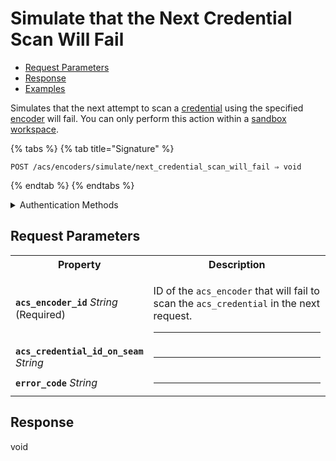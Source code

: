# Simulate that the Next Credential Scan Will Fail

- [Request Parameters](./#request-parameters)
- [Response](./#response)
- [Examples](./#examples)

Simulates that the next attempt to scan a [credential](../../../../capability-guides/access-systems/managing-credentials.md) using the specified [encoder](../../../../capability-guides/access-systems/working-with-card-encoders-and-scanners/README.md) will fail. You can only perform this action within a [sandbox workspace](../../../../core-concepts/workspaces/README.md#sandbox-workspaces).

{% tabs %}
{% tab title="Signature" %}
```
POST /acs/encoders/simulate/next_credential_scan_will_fail ⇒ void
```
{% endtab %}
{% endtabs %}

<details>

<summary>Authentication Methods</summary>

- API key
- Personal access token
  <br>Must also include the `seam-workspace` header in the request.

To learn more, see [Authentication](https://docs.seam.co/latest/api/authentication).
</details>

## Request Parameters

<table>
<tr><th width="25%">Property</th><th>Description</th></tr>
<tr><td><strong><code>acs_encoder_id</code></strong> <i>String</i> (Required)</td>
<td>

ID of the `acs_encoder` that will fail to scan the `acs_credential` in the next request.

---
</td></tr>
<tr><td><strong><code>acs_credential_id_on_seam</code></strong> <i>String</i></td>
<td>

---
</td></tr>
<tr><td><strong><code>error_code</code></strong> <i>String</i></td>
<td>

---
</td></tr>
</table>

## Response

void
